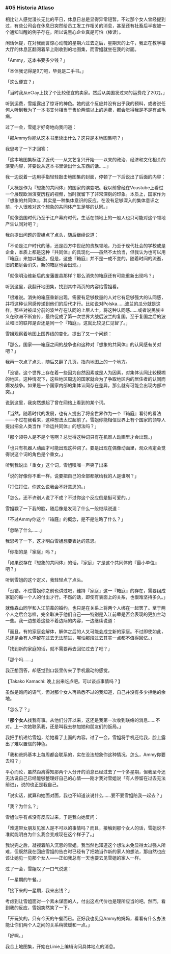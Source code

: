 ### #05 Historia Atlaso

相比让人感觉漫长无比的平日，休息日总是显得异常短暂。不过那个女人曾经提到过，有些公司会在休息日突然给员工发工作相关的消息，甚至还有社畜后半夜被一个通知叫醒的例子存在。所以说黑心企业真是可怕（棒读）。

闲话休提，在对我而言惊心动魄的星期六过去之后，星期天的上午，我正在教学楼大厅的休息区翻阅着早上刚收到的地图集，而雪姐就坐在我的对面。

「Ammy，这本书要多少钱？」

「本体我记得是9刀吧，毕竟是二手书。」

「这么便宜？」

「当时我从e○ay上找了个比较便宜的卖家。然后从美国发过来的运费花了20刀。」

听到运费，雪姐露出了惊讶的神色。她的这个反应并没有出乎我的预料，或者说任何人听到我为了一本书支付相当于售价两倍以上的运费，都会觉得我是不是有点毛病。

过了一会，雪姐才好奇地向我问道：

「那Ammy你能从这本书里读出什么？这只是本地图集吧？」

我思考了一下才回答：

「这本地图集标注了近代——从文艺复兴开始——以来的政治、经济和文化相关的演变内容，非要说从这本书里读出什么东西的话……」

我一边说着一边用手指轻轻敲击地图集的封面，停顿了一下后说出了后面的内容：

「大概是作为『想象的共同体』的国家的演变吧。我以前曾经在Voustube上看过一个展现欧洲演变历程的视频，当时就留下了非常深刻的印象。本质上，国家作为『想象的共同体』，其实是一种集体意识的反应。在没有足够深入的集体意识之前，个人很难对这个想象的共同体产生足够的认同。」

「就像战国时代乃至于江户幕府时代，生活在领地上的一般人也只可能对这个领地产生认同对吧？」

我向提出问题的雪姐点了点头，随后继续说道：

「不论是江户时代的藩，还是西方中世纪的贵族领地，乃至于现代社会的学校或是企业，本质上都是这种『共同体』的具现化——虽然不太恰当，但我认为也可以用『箱庭』来加以描述。但是，这些『箱庭』并不是一成不变的。随着时间的流逝，旧的箱庭会消失，新的箱庭也会出现。」

「就像明治维新后的废藩置县那样？那么消失的箱庭还有可能重新出现吗？」

听到这里，我翻开地图集，找到其中两页的内容给雪姐看。

「很难说。消失的箱庭重新出现，需要有足够数量的人对它有足够强大的认同感，并将这种认同感传递到他们的后代才行。比如说对Polska……波兰的瓜分就是这样，那些对被瓜分前的波兰存在认同的上层人士，将这种认同感……或者说民族主义在欧洲不断宣传，最终促成了第一次世界大战后波兰的复国。至于复国之后的波兰和旧的联邦是否还是同一个『箱庭』，这就比较见仁见智了。」

雪姐观察着地图上国界线的变化，提出了又一个问题：

「那么，国家——箱庭之间的战争也和这种对『想象的共同体』的认同感有关对吧？」

我再一次点了点头，随后又翻了几页，指向地图上的一个地方。

「没错。这个世界上存在着一些因为自然因素或是人为因素，对集体认同比较模糊的地区。这种情况下，这些地区周边的国家就会为了争取地区内的居住者的认同而爆发战争。如果是一个国家内部的集体认同存在差异，那么就有可能会出现内部冲突。」

说到这里，我突然想起了曾在网络上看到的某个词。

「当然，随着时代的发展，也有人提出了将全世界作为一个『箱庭』看待的看法——不过在我看来，这种想法太过超前了。雪姐你能相信世界上有个国家的领导人提出把全人类当作『命运共同体』的想法吗？」

「那个领导人是不是个宅啊？总觉得这种词只有在机器人动画里才会出现。」

「也只有机器人动画才可能出现这种词了。要是出现在偶像动画里，观众肯定会觉得说这个词的角色是个重女。」

听到我说出「重女」这个词，雪姐噗嗤一声笑了出来

「说的好像你不重一样。说要把自己的全部都献给我的人是谁啊？」

「打住打住，你这么说我会不好意思的。」

「怎么，还不许别人说了不成？不过你这个反应倒是挺可爱的。」

雪姐戳了一下我的脸，随后像是发现了什么一般继续说道：

「不过Ammy你这个『箱庭』的概念，是不是忽略了什么？」

「忽略了什么……」

我思考了一下，这才明白雪姐想要表达的意思。

「你指的是『家庭』吗？」

「如果说存在『想象的共同体』的话，『家庭』才是这个共同体的『最小单位』吧？」

听到雪姐的这个定义，我轻轻点了点头。

「没错。不过雪姐你之前也讲过吧，维持『家庭』这一『箱庭』的存在，需要组成家庭的每一个人的付出才行。不然的话，即使有表面上的关系，也很难坚持多久。」

就像森山同学和入江前辈的婚约，也只是在关系上将两个人绑在一起罢了。至于两个人之后会怎样，完全取决于他们自己——特别是入江前辈是否会表现的更加主动一些。我一边想着这些不着边际的内容，一边继续说道：

「而且，有的家庭会解体，解体之后的人又可能会成立新的家庭。不过即使如此，总还是会有人停留在过去无法前进，哪怕那段过去其实一点都不值得回忆。」

「找到新的家庭的话，就不需要再去回忆过去了吧？」

「那个吗……」

我正想回答，却感觉到口袋里传来了手机震动的感觉。

【Takako Kamachi: 晚上出来吃点吧。可以谈点事情吗？】

虽然是询问的语气，但对那个女人再熟悉不过的我知道，自己并没有多少拒绝的余地。

「怎么了？」

「**那个女人**找我有事。从他们分开以来，这还是我第一次收到联络的消息……不对。上一次她联系我，还是叫我去参加她和朋友们的饭局。」

我把手机递给雪姐，给她看了上面的内容。过了一会，雪姐将手机还给我，脸上露出了难以置信的神色。

「我和爸妈基本上每周都会联系的，实在没法想象你这种情况。怎么，Ammy你要去吗？」

平心而论，虽然距离得知那两个人分开的消息已经过去了一个多星期，但我至今还无法说自己已经能够整理好自己的心情——刚才我对雪姐说「有人停留在过去无法前进」，说的也正是我自己。

「说实话，就算和她面对面，我也不知道该说什么……要不要雪姐陪我一起去？」

「我？为什么？」

雪姐似乎有点没有反应过来，于是我向她反问：

「难道带女朋友见家人是不可以的事情吗？而且，接触到那个女人的话，雪姐说不准就能明白为什么我会变成现在这个样子了。」

我说完之后，凝视着陷入沉思的雪姐。我当然也知道这个想法未免显得太过强人所难，但既然我在回应雪姐的告白时已经有了把她当作新的家人的想法，那自然也应该让她见一见那个女人——正如我总有一天也要去见雪姐的家人一样。

过了一会，雪姐叹了一口气说道：

「一星期的午餐。」

「接下来的一星期，我来出钱？」

考虑到让雪姐面对一个素未谋面的人，付出这点代价也是理所应当的吧。然而，看到我的反应，雪姐突然笑了一下。

「开玩笑的，只有今天的午餐而已。正好我也见见Ammy的妈妈，看看有什么办法能让你们两个人之间的关系稍微缓和一点。」

「好啊。」

我合上地图集，开始在Linie上编辑询问具体地点的消息。
